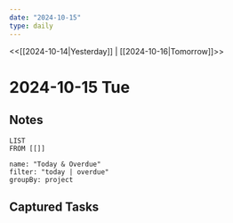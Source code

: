 ```yaml
---
date: "2024-10-15"
type: daily
---
```


<<[[2024-10-14|Yesterday]] | [[2024-10-16|Tomorrow]]>>

# 2024-10-15 Tue
## Notes
```dataview
LIST
FROM [[]]
```

```todoist
name: "Today & Overdue"
filter: "today | overdue"
groupBy: project
```


## Captured Tasks
```tasks
```

